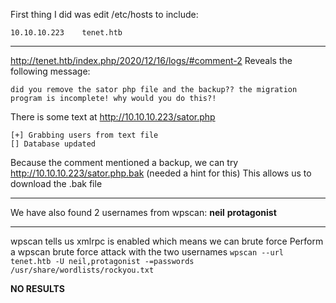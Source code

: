 First thing I did was edit /etc/hosts to include:
```
10.10.10.223	tenet.htb
```

---

http://tenet.htb/index.php/2020/12/16/logs/#comment-2
Reveals the following message:
```
did you remove the sator php file and the backup?? the migration program is incomplete! why would you do this?!
```

There is some text at http://10.10.10.223/sator.php
```
[+] Grabbing users from text file  
[] Database updated
```

Because the comment mentioned a backup, we can try
http://10.10.10.223/sator.php.bak (needed a hint for this)
This allows us to download the .bak file

---

We have also found 2 usernames from wpscan:
**neil**
**protagonist**

---

wpscan tells us xmlrpc is enabled which means we can brute force
Perform a wpscan brute force attack with the two usernames
`wpscan --url tenet.htb -U neil,protagonist -=passwords /usr/share/wordlists/rockyou.txt`

**NO RESULTS**
